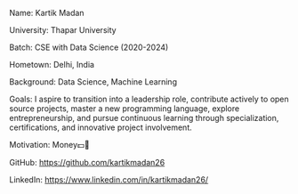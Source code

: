 
Name: Kartik Madan

University: Thapar University 

Batch: CSE with Data Science (2020-2024)

Hometown: Delhi, India

Background: Data Science, Machine Learning

Goals: I aspire to transition into a leadership role, contribute actively to open source projects, master a new programming language, explore entrepreneurship, and pursue continuous learning through specialization, certifications, and innovative project involvement.

Motivation: Money💵🤑

GitHub: https://github.com/kartikmadan26

LinkedIn: https://www.linkedin.com/in/kartikmadan26/
